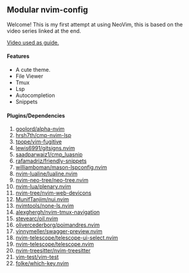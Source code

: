 <h2>Modular nvim-config</h2>
<p>Welcome! This is my first attempt at using NeoVim, this is based on the video series linked at the end.</p>
<a href="https://www.youtube.com/playlist?list=PLsz00TDipIffreIaUNk64KxTIkQaGguqn">Video used as guide.</a>
<h4>Features</h4>
<ul>
        <li>A cute theme.</li>
        <li>File Viewer</li>
        <li>Tmux</li>
        <li>Lsp</li>
        <li>Autocompletion</li>
        <li>Snippets</li>
</ul>
<h4>Plugins/Dependencies</h4>
<ol>
        <li><a href="https://github.com/goolord/alpha-nvim">goolord/alpha-nvim</a></li>
        <li><a href="https://github.com/hrsh7th/cmp-nvim-lsp">hrsh7th/cmp-nvim-lsp</a></li>
        <li><a href="https://github.com/tpope/vim-fugitive">tpope/vim-fugitive</a></li>
        <li><a href="https://github.com/lewis6991/gitsigns.nvim">lewis6991/gitsigns.nvim</a></li>
        <li><a href="https://github.com/saadparwaiz1/cmp_luasnip">saadparwaiz1/cmp_luasnip</a></li>
        <li><a href="https://github.com/rafamadriz/friendly-snippets">rafamadriz/friendly-snippets</a></li>
        <li><a href="https://github.com/williamboman/mason-lspconfig.nvim">williamboman/mason-lspconfig.nvim</a></li>
        <li><a href="https://github.com/nvim-lualine/lualine.nvim">nvim-lualine/lualine.nvim</a></li>
        <li><a href="https://github.com/nvim-neo-tree/neo-tree.nvim">nvim-neo-tree/neo-tree.nvim</a></li>
        <li><a href="https://github.com/nvim-lua/plenary.nvim">nvim-lua/plenary.nvim</a></li>
        <li><a href="https://github.com/nvim-tree/nvim-web-devicons">nvim-tree/nvim-web-devicons</a></li>
        <li><a href="https://github.com/MunifTanjim/nui.nvim">MunifTanjim/nui.nvim</a></li>
        <li><a href="https://github.com/nvimtools/none-ls.nvim">nvimtools/none-ls.nvim</a></li>
        <li><a href="https://github.com/alexghergh/nvim-tmux-navigation">alexghergh/nvim-tmux-navigation</a></li>
        <li><a href="https://github.com/stevearc/oil.nvim">stevearc/oil.nvim</a></li>
        <li><a href="https://github.com/olivercederborg/poimandres.nvim">olivercederborg/poimandres.nvim</a></li>
        <li><a href="https://github.com/vinnymeller/swagger-preview.nvim">vinnymeller/swagger-preview.nvim</a></li>
        <li><a href="https://github.com/nvim-telescope/telescope-ui-select.nvim">nvim-telescope/telescope-ui-select.nvim</a></li>
        <li><a href="https://github.com/nvim-telescope/telescope.nvim">nvim-telescope/telescope.nvim</a></li>
        <li><a href="https://github.com/nvim-treesitter/nvim-treesitter">nvim-treesitter/nvim-treesitter</a></li>
        <li><a href="https://github.com/vim-test/vim-test">vim-test/vim-test</a></li>
        <li><a href="https://github.com/folke/which-key.nvim">folke/which-key.nvim</a></li>
    </ol>
    
